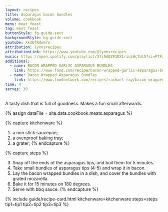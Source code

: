 ```yaml
---
layout: recipes
title: Asparagus bacon bundles
volume: cookbook
menu: meat feast
tag: meat feast
buttonStyle: fg-guide-sect
backgroundStyle: bg-guide-sect
youtube: Xk3UfRdwm7o
attribution: lynnsrecipes
attributionLink: https://www.youtube.com/@lynnsrecipes
music: https://open.spotify.com/playlist/37i9dQZF1DX1riuLHc7Ui5?si=P7Fz8s18QQKamfbkYGBJ_w
additional:
  - name: BACON WRAPPED GARLIC ASPARAGUS BUNDLES
    link: https://www.food.com/recipe/bacon-wrapped-garlic-asparagus-bundles-116610
  - name: Bacon Wrapped Asparagus Bundles
    link: https://www.foodnetwork.com/recipes/rachael-ray/bacon-wrapped-asparagus-bundles-recipe-1915631
time: 4
serves: 30
---
```


A tasty dish that is full of goodness. Makes a fun small afterwards.
<!-- excerpt-end -->

{% assign dataFile = site.data.cookbook.meats.asparagus %}

{% capture kitchenware %}
1. a non stick saucepan;
2. a ovenproof baking tray;
3. a grater;
{% endcapture %}

{% capture steps %}

3. Snap off the ends of the asparagus tips, and boil them for 5 minutes.
4. Take small bundles of asparagus tips (4-5) and wrap it in bacon.
5. Lay the bacon wrapped bundles in a dish, and cover the bundles with grated mozarella.
6. Bake it for 15 minutes on 180 degrees.
7. Serve with bbq sauce.
{% endcapture %}

{% include guide/recipe-card.html kitchenware=kitchenware steps=steps tip1=tip1 tip2=tip2 tip3=tip3 %}